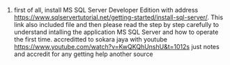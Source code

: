 1. first of all, install MS SQL Server Developer Edition with address https://www.sqlservertutorial.net/getting-started/install-sql-server/. This link also included file and then please read the step by step carefully to understand intalling the application MS SQL Server and how to operate the first time.
accreditted to sokara jaya with youtube https://www.youtube.com/watch?v=KwQKQhUnshU&t=1012s
just notes and accredit for any getting help another source
